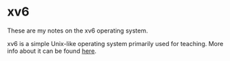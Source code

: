 # xv6

These are my notes on the xv6 operating system.

xv6 is a simple Unix-like operating system primarily used for teaching. More info about it can be found [here](https://pdos.csail.mit.edu/6.828/2012/xv6.html).
